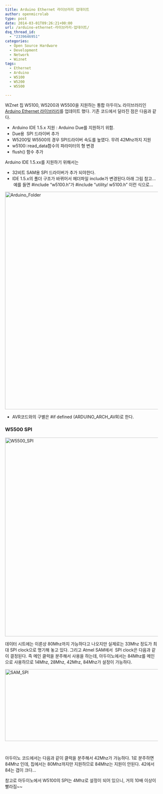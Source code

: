 ```yaml
---
title: Arduino Ethernet 라이브러리 업데이트
author: openmicrolab
type: post
date: 2014-03-01T09:26:21+00:00
url: /arduino-ethernet-라이브러리-업데이트/
dsq_thread_id:
  - "2339646951"
categories:
  - Open Source Hardware
  - Development
  - Network
  - Wiznet
tags:
  - Ethernet
  - Arduino
  - W5100
  - W5200
  - W5500

---
```

WZnet 칩 W5100, W5200과 W5500을 지원하는 통합 아두이노 라이브러리인 <a href="https://github.com/Wiznet/WIZ_Ethernet_Library" target="_blank">Arduino Ethernet 라이브러리</a>를 업데이트 했다. 기존 코드에서 달라진 점은 다음과 같다.

  * Arduino IDE 1.5.x 지원 : Arduino Due를 지원하기 위함.
  * Due용  SPI 드라이버 추가
  * W5200및 W5500의 경우 SPI드라이버 속도를 높였다. 무려 42Mhz까지 지원
  * w5100::read_data함수의 파라미터의 형 변경
  * flush() 함수 추가

Arduino IDE 1.5.xx를 지원하기 위해서는

  * 32비트 SAM용 SPI 드라이버가 추가 되야한다.
  * IDE 1.5.x의 폴더 구조가 바뀌어서 헤더파일 include가 변경된다.아래 그림 참고&#8230;  예를 들면 #include &#8220;w5100.h&#8221;가 #include &#8220;utility/ w5100.h&#8221; 이런 식으로&#8230;

[<img loading="lazy" class="alignnone  wp-image-2890" alt="Arduino_Folder" src="/images/2014/03/Arduino_Folder-826x1024.png" width="578" height="717" srcset="/images/2014/03/Arduino_Folder-826x1024.png 826w, /images/2014/03/Arduino_Folder-242x300.png 242w, /images/2014/03/Arduino_Folder.png 831w" sizes="(max-width: 578px) 100vw, 578px" />][1]

  * AVR코드와의 구별은 #if defined (ARDUINO\_ARCH\_AVR)로 한다.

### W5500 SPI

[<img loading="lazy" class="alignnone size-full wp-image-2891" alt="W5500_SPI" src="/images/2014/03/W5500_SPI.png" width="678" height="655" srcset="/images/2014/03/W5500_SPI.png 678w, /images/2014/03/W5500_SPI-300x289.png 300w" sizes="(max-width: 678px) 100vw, 678px" />][2]

데이터 시트에는 이론상 80Mhz까지 가능하다고 나오지만 실제로는 33Mhz 정도가 최대 SPI clock으로 명기해 놓고 있다. 그리고 Atmel SAM에서  SPI clock은 다음과 같이 결정된다. 즉 메인 클럭을 분주해서 사용을 하는데, 아두이노에서는 84Mhz를 메인으로 사용하므로 14Mhz, 28Mhz, 42Mhz, 84Mhz가 설정이 가능하다.

[<img loading="lazy" class="alignnone  wp-image-2892" alt="SAM_SPI" src="/images/2014/03/SAM_SPI.png" width="718" height="237" srcset="/images/2014/03/SAM_SPI.png 998w, /images/2014/03/SAM_SPI-300x98.png 300w" sizes="(max-width: 718px) 100vw, 718px" />][3]

&nbsp;

아두이노 코드에서는 다음과 같이 클럭을 분주해서 42Mhz가 가능하다. 1로 분주하면 84Mhz 인데, 칩에서는 80Mhz까지만 지원하므로 84Mhz는 지원이 안된다. 42에서 84는 갭이 크다&#8230;

참고로 아두이노에서 W5100의 SPI는 4Mhz로 설정이 되어 있으니, 거의 10배 이상이 빨라짐~~

 [1]: /images/2014/03/Arduino_Folder.png
 [2]: /images/2014/03/W5500_SPI.png
 [3]: /images/2014/03/SAM_SPI.png